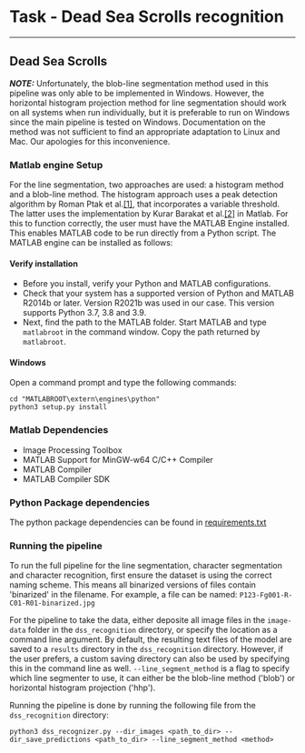 # Task - Dead Sea Scrolls recognition
***

## Dead Sea Scrolls
**_NOTE:_** Unfortunately, the blob-line segmentation method used in this pipeline was only able to be implemented in Windows. However, the horizontal histogram projection method for line segmentation should work on all systems when run individually, but it is preferable to run on Windows since the main pipeline is tested on Windows.
Documentation on the method was not sufficient to find an appropriate adaptation to Linux and Mac. Our apologies for this inconvenience.

### Matlab engine Setup
For the line segmentation, two approaches are used: a histogram method and a blob-line method. The histogram approach uses a peak detection algorithm by Roman Ptak et al.[[1]](#1), that incorporates a variable threshold. The latter uses the
implementation by Kurar Barakat et al.[[2]](#2) in Matlab. For this to function correctly, the user must have the MATLAB Engine
installed. This enables MATLAB code to be run directly from a Python script. The MATLAB engine can be installed as follows:

#### Verify installation
* Before you install, verify your Python and MATLAB configurations.
* Check that your system has a supported version of Python and MATLAB R2014b or later. Version R2021b was used in our case.
This version supports Python 3.7, 3.8 and 3.9.
* Next, find the path to the MATLAB folder. Start MATLAB and type `matlabroot` in the command window. Copy the path returned
by `matlabroot`.

#### Windows
Open a command prompt and type the following commands:
```
cd "MATLABROOT\extern\engines\python"
python3 setup.py install
```

### Matlab Dependencies
* Image Processing Toolbox
* MATLAB Support for MinGW-w64 C/C++ Compiler
* MATLAB Compiler
* MATLAB Compiler SDK

### Python Package dependencies
The python package dependencies can be found in [requirements.txt](requirements.txt)

### Running the pipeline
To run the full pipeline for the line segmentation, character segmentation and character recognition, first ensure the
dataset is using the correct naming scheme. This means all binarized versions of files contain 'binarized' in the filename.
For example, a file can be named: `P123-Fg001-R-C01-R01-binarized.jpg`

For the pipeline to take the data, either deposite all image files in the `image-data` folder in the `dss_recognition` directory,
or specify the location as a command line argument. By default, the resulting text files of the model are saved to a `results` directory in the `dss_recognition` directory.
However, if the user prefers, a custom saving directory can also be used by specifying this in the command line as well. `--line_segment_method` is a flag to specify which line segmenter to use, it can either be the blob-line method ('blob') or horizontal histogram projection ('hhp').

Running the pipeline is done by running the following file from the `dss_recognition` directory:

```
python3 dss_recognizer.py --dir_images <path_to_dir> --dir_save_predictions <path_to_dir> --line_segment_method <method>
```
